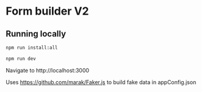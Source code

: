 # Form builder V2

## Running locally

```bash
npm run install:all

npm run dev

```

Navigate to http://localhost:3000 

Uses https://github.com/marak/Faker.js to build fake data in appConfig.json
